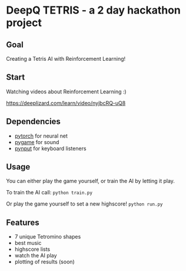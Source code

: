 # DeepQ TETRIS - a 2 day hackathon project

## Goal
Creating a Tetris AI with Reinforcement Learning!

## Start
Watching videos about Reinforcement Learning :)

https://deeplizard.com/learn/video/nyjbcRQ-uQ8

## Dependencies

- [pytorch](https://pytorch.org/docs/stable/) for neural net
- [pygame](https://www.pygame.org/news) for sound
- [pynput](https://pypi.org/project/pynput/) for keyboard listeners


## Usage

You can either play the game yourself, or train the AI by letting it play.

To train the AI call:
`python train.py`

Or play the game yourself to set a new highscore!
`python run.py`


## Features

- 7 unique Tetromino shapes
- best music
- highscore lists
- watch the AI play
- plotting of results (soon)

